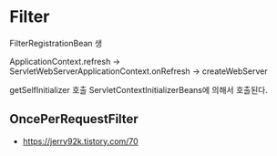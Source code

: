 # Filter

FilterRegistrationBean 생

ApplicationContext.refresh -> ServletWebServerApplicationContext.onRefresh -> createWebServer

getSelfInitializer 호출  ServletContextInitializerBeans에 의해서 호출된다. 


## OncePerRequestFilter

- https://jerry92k.tistory.com/70